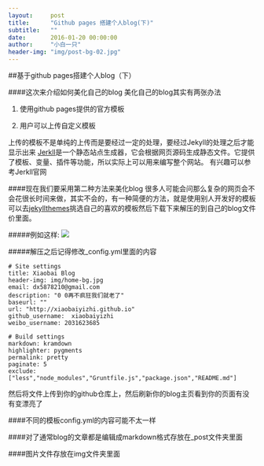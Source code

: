 ```yaml
---
layout:     post
title:      "Github pages 搭建个人blog(下)"
subtitle:   ""
date:       2016-01-20 00:00:00
author:     "小白一只"
header-img: "img/post-bg-02.jpg"
---
```



##基于github pages搭建个人blog（下）

####这次来介绍如何美化自己的blog
美化自己的blog其实有两张办法

1. 使用github pages提供的官方模板

2. 用户可以上传自定义模板

  上传的模板不是单纯的上传而是要经过一定的处理，要经过Jekyll的处理之后才能显示出来
[Jerkll](http://jekyllrb.com/ "Jerkll")是一个静态站点生成器，它会根据网页源码生成静态文件。它提供了模板、变量、插件等功能，所以实际上可以用来编写整个网站。 有兴趣可以参考Jerkll官网

####现在我们要采用第二种方法来美化blog
很多人可能会问那么复杂的网页会不会花很长时间来做，其实不会的，有一种简便的方法，就是使用别人开发好的模板
可以去[jekyllthemes](http://jekyllthemes.org/ "jekyllthemes")挑选自己的喜欢的模板然后下载下来解压的到自己的blog文件价里面。

#####例如这样:
![](https://raw.githubusercontent.com/xiaobaiyizhi/xiaobaiyizhi.github.io/master/img/create-firstblog/filefoler.png)

#####解压之后记得修改_config.yml里面的内容


    # Site settings
    title: Xiaobai Blog
    header-img: img/home-bg.jpg
    email: dx5878210@gmail.com
    description: "0 0再不疯狂我们就老了"
    baseurl: ""
    url: "http://xiaobaiyizhi.github.io"
    github_username:  xiaobaiyizhi
    weibo_username: 2031623685
    
    # Build settings
    markdown: kramdown
    highlighter: pygments
    permalink: pretty
    paginate: 5
    exclude: ["less","node_modules","Gruntfile.js","package.json","README.md"]


然后将文件上传到你的github仓库上，然后刷新你的blog主页看到你的页面有没有变漂亮了

####不同的模板config.yml的内容可能不太一样

####对了通常blog的文章都是编辑成markdown格式存放在_post文件夹里面

####图片文件存放在img文件夹里面
